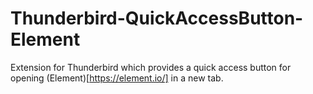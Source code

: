 # Thunderbird-QuickAccessButton-Element
Extension for Thunderbird which provides a quick access button for opening (Element)[https://element.io/] in a new tab.
